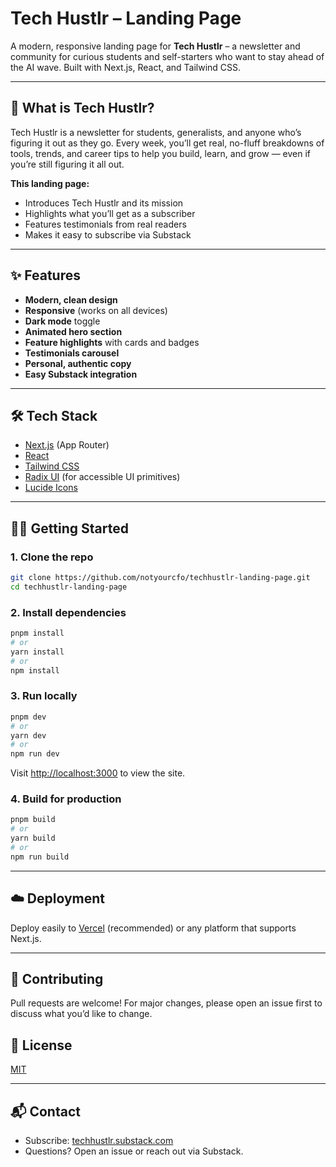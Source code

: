 # Tech Hustlr – Landing Page

A modern, responsive landing page for **Tech Hustlr** – a newsletter and community for curious students and self-starters who want to stay ahead of the AI wave. Built with Next.js, React, and Tailwind CSS.

---

## 🚀 What is Tech Hustlr?
Tech Hustlr is a newsletter for students, generalists, and anyone who’s figuring it out as they go. Every week, you’ll get real, no-fluff breakdowns of tools, trends, and career tips to help you build, learn, and grow — even if you’re still figuring it all out.

**This landing page:**
- Introduces Tech Hustlr and its mission
- Highlights what you’ll get as a subscriber
- Features testimonials from real readers
- Makes it easy to subscribe via Substack

---

## ✨ Features
- **Modern, clean design**
- **Responsive** (works on all devices)
- **Dark mode** toggle
- **Animated hero section**
- **Feature highlights** with cards and badges
- **Testimonials carousel**
- **Personal, authentic copy**
- **Easy Substack integration**

---

## 🛠️ Tech Stack
- [Next.js](https://nextjs.org/) (App Router)
- [React](https://react.dev/)
- [Tailwind CSS](https://tailwindcss.com/)
- [Radix UI](https://www.radix-ui.com/) (for accessible UI primitives)
- [Lucide Icons](https://lucide.dev/)

---

## 🧑‍💻 Getting Started

### 1. Clone the repo
```bash
git clone https://github.com/notyourcfo/techhustlr-landing-page.git
cd techhustlr-landing-page
```

### 2. Install dependencies
```bash
pnpm install
# or
yarn install
# or
npm install
```

### 3. Run locally
```bash
pnpm dev
# or
yarn dev
# or
npm run dev
```
Visit [http://localhost:3000](http://localhost:3000) to view the site.

### 4. Build for production
```bash
pnpm build
# or
yarn build
# or
npm run build
```

---

## ☁️ Deployment
Deploy easily to [Vercel](https://vercel.com/) (recommended) or any platform that supports Next.js.

---

## 🤝 Contributing
Pull requests are welcome! For major changes, please open an issue first to discuss what you’d like to change.

## 📄 License
[MIT](LICENSE)

---

## 📬 Contact
- Subscribe: [techhustlr.substack.com](https://techhustlr.substack.com)
- Questions? Open an issue or reach out via Substack. 
